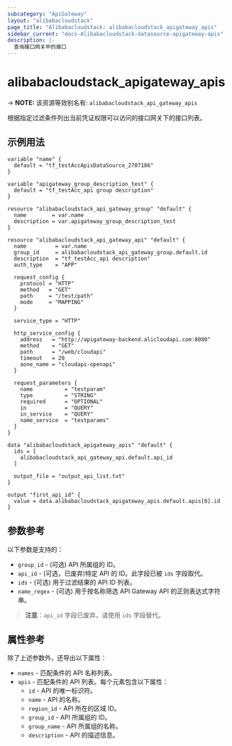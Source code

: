 ```yaml
---
subcategory: "ApiGateway"
layout: "alibabacloudstack"
page_title: "Alibabacloudstack: alibabacloudstack_apigateway_apis"
sidebar_current: "docs-Alibabacloudstack-datasource-apigateway-apis"
description: |- 
  查询接口网关中的接口
---
```


# alibabacloudstack_apigateway_apis
-> **NOTE:** 该资源等效别名有: `alibabacloudstack_api_gateway_apis`

根据指定过滤条件列出当前凭证权限可以访问的接口网关下的接口列表。

## 示例用法

```hcl
variable "name" {
  default = "tf_testAccApisDataSource_2707186"
}

variable "apigateway_group_description_test" {
  default = "tf_testAcc_api group description"
}

resource "alibabacloudstack_api_gateway_group" "default" {
  name        = var.name
  description = var.apigateway_group_description_test
}

resource "alibabacloudstack_api_gateway_api" "default" {
  name         = var.name
  group_id     = alibabacloudstack_api_gateway_group.default.id
  description  = "tf_testAcc_api description"
  auth_type    = "APP"

  request_config {
    protocol = "HTTP"
    method   = "GET"
    path     = "/test/path"
    mode     = "MAPPING"
  }

  service_type = "HTTP"

  http_service_config {
    address   = "http://apigateway-backend.alicloudapi.com:8080"
    method    = "GET"
    path      = "/web/cloudapi"
    timeout   = 20
    aone_name = "cloudapi-openapi"
  }

  request_parameters {
    name          = "testparam"
    type          = "STRING"
    required      = "OPTIONAL"
    in            = "QUERY"
    in_service    = "QUERY"
    name_service  = "testparams"
  }
}

data "alibabacloudstack_apigateway_apis" "default" {
  ids = [
    alibabacloudstack_api_gateway_api.default.api_id
  ]

  output_file = "output_api_list.txt"
}

output "first_api_id" {
  value = data.alibabacloudstack_apigateway_apis.default.apis[0].id
}
```

## 参数参考

以下参数是支持的：

* `group_id` - (可选) API 所属组的 ID。  
* `api_id` - (可选，已废弃)特定 API 的 ID。此字段已被 `ids` 字段取代。  
* `ids` - (可选) 用于过滤结果的 API ID 列表。  
* `name_regex` - (可选) 用于按名称筛选 API Gateway API 的正则表达式字符串。  

> **注意**：`api_id` 字段已废弃，请使用 `ids` 字段替代。

## 属性参考

除了上述参数外，还导出以下属性：

* `names` - 匹配条件的 API 名称列表。  
* `apis` - 匹配条件的 API 列表。每个元素包含以下属性：
  * `id` - API 的唯一标识符。  
  * `name` - API 的名称。  
  * `region_id` - API 所在的区域 ID。  
  * `group_id` - API 所属组的 ID。  
  * `group_name` - API 所属组的名称。  
  * `description` - API 的描述信息。  
```